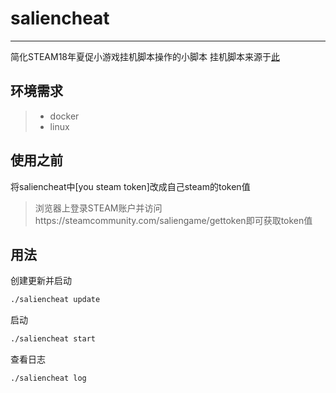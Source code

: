 # saliencheat
------
简化STEAM18年夏促小游戏挂机脚本操作的小脚本
挂机脚本来源于[此](https://github.com/SteamDatabase/SalienCheat)

## 环境需求
> * docker
> * linux

## 使用之前
将saliencheat中[you steam token]改成自己steam的token值
> 浏览器上登录STEAM账户并访问https://steamcommunity.com/saliengame/gettoken即可获取token值

## 用法
创建更新并启动
```bash
./saliencheat update
```
启动
```bash
./saliencheat start
```
查看日志
```bash
./saliencheat log
```
